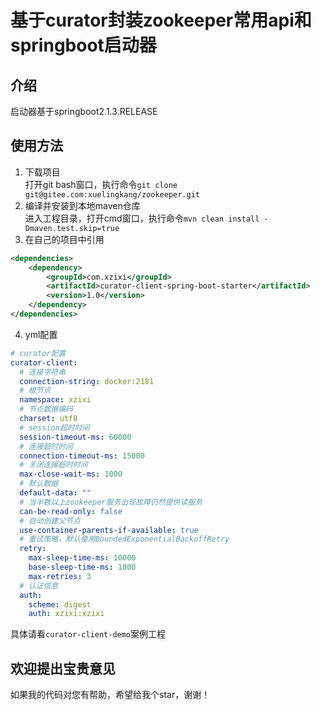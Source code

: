 # 基于curator封装zookeeper常用api和springboot启动器
## 介绍
启动器基于springboot2.1.3.RELEASE
## 使用方法
1. 下载项目<br>
打开git bash窗口，执行命令`git clone git@gitee.com:xuelingkang/zookeeper.git`
2. 编译并安装到本地maven仓库<br>
进入工程目录，打开cmd窗口，执行命令`mvn clean install -Dmaven.test.skip=true`
3. 在自己的项目中引用
```xml
<dependencies>
    <dependency>
        <groupId>com.xzixi</groupId>
        <artifactId>curator-client-spring-boot-starter</artifactId>
        <version>1.0</version>
    </dependency>
</dependencies>
```
4. yml配置
```yaml
# curator配置
curator-client:
  # 连接字符串
  connection-string: docker:2181
  # 根节点
  namespace: xzixi
  # 节点数据编码
  charset: utf8
  # session超时时间
  session-timeout-ms: 60000
  # 连接超时时间
  connection-timeout-ms: 15000
  # 关闭连接超时时间
  max-close-wait-ms: 1000
  # 默认数据
  default-data: ""
  # 当半数以上zookeeper服务出现故障仍然提供读服务
  can-be-read-only: false
  # 自动创建父节点
  use-container-parents-if-available: true
  # 重试策略，默认使用BoundedExponentialBackoffRetry
  retry:
    max-sleep-time-ms: 10000
    base-sleep-time-ms: 1000
    max-retries: 3
  # 认证信息
  auth:
    scheme: digest
    auth: xzixi:xzixi
```
具体请看`curator-client-demo`案例工程
## 欢迎提出宝贵意见
如果我的代码对您有帮助，希望给我个star，谢谢！
